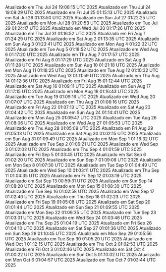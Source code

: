 Atualizado em Thu Jul 24 19:08:15 UTC 2025
Atualizado em Thu Jul 24 19:08:29 UTC 2025
Atualizado em Fri Jul 25 01:15:13 UTC 2025
Atualizado em Sat Jul 26 01:13:50 UTC 2025
Atualizado em Sun Jul 27 01:22:25 UTC 2025
Atualizado em Mon Jul 28 01:20:53 UTC 2025
Atualizado em Tue Jul 29 01:24:17 UTC 2025
Atualizado em Wed Jul 30 01:17:26 UTC 2025
Atualizado em Thu Jul 31 01:16:52 UTC 2025
Atualizado em Fri Aug  1 01:24:29 UTC 2025
Atualizado em Sat Aug  2 01:13:35 UTC 2025
Atualizado em Sun Aug  3 01:23:41 UTC 2025
Atualizado em Mon Aug  4 01:22:32 UTC 2025
Atualizado em Tue Aug  5 01:18:52 UTC 2025
Atualizado em Wed Aug  6 01:17:20 UTC 2025
Atualizado em Thu Aug  7 01:17:57 UTC 2025
Atualizado em Fri Aug  8 01:17:29 UTC 2025
Atualizado em Sat Aug  9 01:11:28 UTC 2025
Atualizado em Sun Aug 10 01:21:18 UTC 2025
Atualizado em Mon Aug 11 01:18:25 UTC 2025
Atualizado em Tue Aug 12 01:10:32 UTC 2025
Atualizado em Wed Aug 13 01:11:59 UTC 2025
Atualizado em Thu Aug 14 01:12:36 UTC 2025
Atualizado em Fri Aug 15 01:12:44 UTC 2025
Atualizado em Sat Aug 16 01:09:11 UTC 2025
Atualizado em Sun Aug 17 01:17:15 UTC 2025
Atualizado em Mon Aug 18 01:16:43 UTC 2025
Atualizado em Tue Aug 19 01:09:16 UTC 2025
Atualizado em Wed Aug 20 01:07:07 UTC 2025
Atualizado em Thu Aug 21 01:06:16 UTC 2025
Atualizado em Fri Aug 22 01:07:13 UTC 2025
Atualizado em Sat Aug 23 01:04:42 UTC 2025
Atualizado em Sun Aug 24 01:14:41 UTC 2025
Atualizado em Mon Aug 25 01:09:47 UTC 2025
Atualizado em Tue Aug 26 01:08:06 UTC 2025
Atualizado em Wed Aug 27 01:05:53 UTC 2025
Atualizado em Thu Aug 28 01:05:09 UTC 2025
Atualizado em Fri Aug 29 01:05:13 UTC 2025
Atualizado em Sat Aug 30 01:02:15 UTC 2025
Atualizado em Sun Aug 31 01:09:49 UTC 2025
Atualizado em Mon Sep  1 01:16:32 UTC 2025
Atualizado em Tue Sep  2 01:06:21 UTC 2025
Atualizado em Wed Sep  3 01:02:02 UTC 2025
Atualizado em Thu Sep  4 01:01:59 UTC 2025
Atualizado em Fri Sep  5 01:03:45 UTC 2025
Atualizado em Sat Sep  6 01:02:20 UTC 2025
Atualizado em Sun Sep  7 01:09:08 UTC 2025
Atualizado em Mon Sep  8 01:07:30 UTC 2025
Atualizado em Tue Sep  9 01:04:49 UTC 2025
Atualizado em Wed Sep 10 01:03:11 UTC 2025
Atualizado em Thu Sep 11 01:04:35 UTC 2025
Atualizado em Fri Sep 12 01:03:19 UTC 2025
Atualizado em Sat Sep 13 00:59:31 UTC 2025
Atualizado em Sun Sep 14 01:08:20 UTC 2025
Atualizado em Mon Sep 15 01:08:30 UTC 2025
Atualizado em Tue Sep 16 01:02:58 UTC 2025
Atualizado em Wed Sep 17 01:02:40 UTC 2025
Atualizado em Thu Sep 18 01:02:23 UTC 2025
Atualizado em Fri Sep 19 01:05:08 UTC 2025
Atualizado em Sat Sep 20 01:01:44 UTC 2025
Atualizado em Sun Sep 21 01:09:55 UTC 2025
Atualizado em Mon Sep 22 01:09:35 UTC 2025
Atualizado em Tue Sep 23 01:03:01 UTC 2025
Atualizado em Wed Sep 24 01:03:46 UTC 2025
Atualizado em Thu Sep 25 01:04:19 UTC 2025
Atualizado em Fri Sep 26 01:04:10 UTC 2025
Atualizado em Sat Sep 27 01:01:36 UTC 2025
Atualizado em Sun Sep 28 01:10:45 UTC 2025
Atualizado em Mon Sep 29 01:05:56 UTC 2025
Atualizado em Tue Sep 30 01:05:20 UTC 2025
Atualizado em Wed Oct  1 01:12:15 UTC 2025
Atualizado em Thu Oct  2 01:02:53 UTC 2025
Atualizado em Fri Oct  3 01:02:46 UTC 2025
Atualizado em Sat Oct  4 01:00:22 UTC 2025
Atualizado em Sun Oct  5 01:10:02 UTC 2025
Atualizado em Mon Oct  6 01:04:57 UTC 2025
Atualizado em Tue Oct  7 01:03:44 UTC 2025
